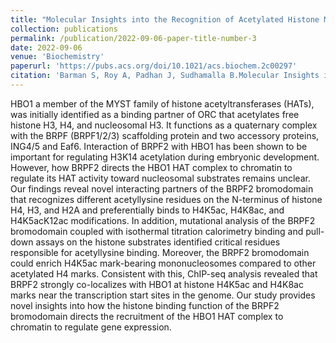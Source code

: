 ```yaml
---
title: "Molecular Insights into the Recognition of Acetylated Histone Modifications by the BRPF2 Bromodomain."
collection: publications
permalink: /publication/2022-09-06-paper-title-number-3
date: 2022-09-06
venue: 'Biochemistry'
paperurl: 'https://pubs.acs.org/doi/10.1021/acs.biochem.2c00297'
citation: 'Barman S, Roy A, Padhan J, Sudhamalla B.Molecular Insights into the Recognition of Acetylated Histone Modifications by the BRPF2 Bromodomain. Biochemistry. 2022 Sep 6;61(17):1774-1789.'
---
```


HBO1 a member of the MYST family of histone acetyltransferases (HATs), was initially identified as a binding partner of ORC that acetylates free histone H3, H4, and nucleosomal H3. It functions as a quaternary complex with the BRPF (BRPF1/2/3) scaffolding protein and two accessory proteins, ING4/5 and Eaf6. Interaction of BRPF2 with HBO1 has been shown to be important for regulating H3K14 acetylation during embryonic development. However, how BRPF2 directs the HBO1 HAT complex to chromatin to regulate its HAT activity toward nucleosomal substrates remains unclear. Our findings reveal novel interacting partners of the BRPF2 bromodomain that recognizes different acetyllysine residues on the N-terminus of histone H4, H3, and H2A and preferentially binds to H4K5ac, H4K8ac, and H4K5acK12ac modifications. In addition, mutational analysis of the BRPF2 bromodomain coupled with isothermal titration calorimetry binding and pull-down assays on the histone substrates identified critical residues responsible for acetyllysine binding. Moreover, the BRPF2 bromodomain could enrich H4K5ac mark-bearing mononucleosomes compared to other acetylated H4 marks. Consistent with this, ChIP-seq analysis revealed that BRPF2 strongly co-localizes with HBO1 at histone H4K5ac and H4K8ac marks near the transcription start sites in the genome. Our study provides novel insights into how the histone binding function of the BRPF2 bromodomain directs the recruitment of the HBO1 HAT complex to chromatin to regulate gene expression.
